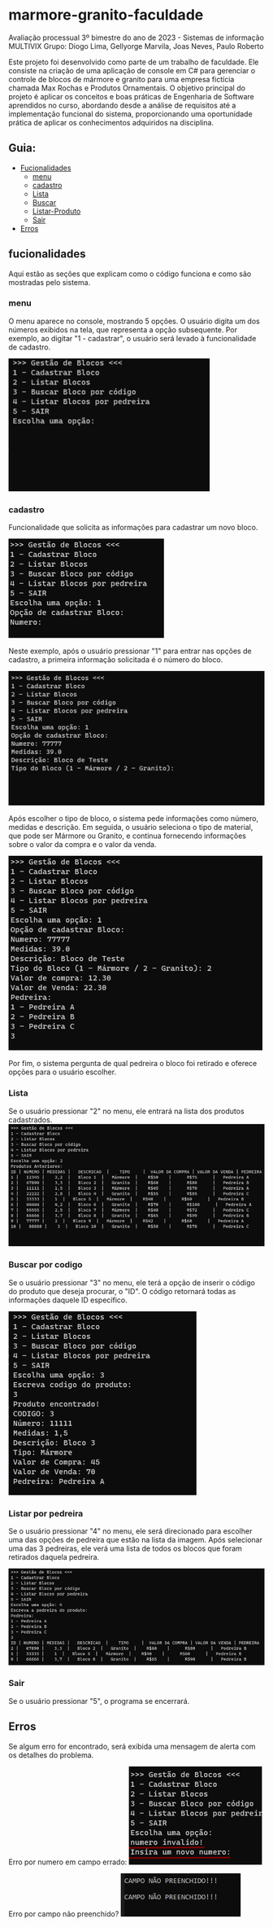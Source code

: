 # marmore-granito-faculdade
Avaliação processual 3º bimestre do ano de 2023 - Sistemas de informação MULTIVIX
Grupo: Diogo Lima, Gellyorge Marvila, Joas Neves, Paulo Roberto

Este projeto foi desenvolvido como parte de um trabalho de faculdade. Ele consiste na criação de uma aplicação de console em C# para gerenciar o controle de blocos de mármore e granito para uma empresa fictícia chamada Max Rochas e Produtos Ornamentais. O objetivo principal do projeto é aplicar os conceitos e boas práticas de Engenharia de Software aprendidos no curso, abordando desde a análise de requisitos até a implementação funcional do sistema, proporcionando uma oportunidade prática de aplicar os conhecimentos adquiridos na disciplina.

## Guia:

- [Fucionalidades](#fucionalidades)
    - [menu](#menu)
    - [cadastro](#cadastro)
    - [Lista](#lista)
    - [Buscar](#buscar-por-codigo)
    - [Listar-Produto](#listar-por-pedreira)
    - [Sair](#sair)
- [Erros](#erros)

## fucionalidades
Aqui estão as seções que explicam como o código funciona e como são mostradas pelo sistema.

### menu
O menu aparece no console, mostrando 5 opções. O usuário digita um dos números exibidos na tela, que representa a opção subsequente. Por exemplo, ao digitar "1 - cadastrar", o usuário será levado à funcionalidade de cadastro.

![imagem-menu](./img/menu.png)

### cadastro
Funcionalidade que solicita as informações para cadastrar um novo bloco.

![cadastrar](./img/cadastrar-1.png)

Neste exemplo, após o usuário pressionar "1" para entrar nas opções de cadastro, a primeira informação solicitada é o número do bloco.

![cadastrar](./img/cadastrar-2.png)

Após escolher o tipo de bloco, o sistema pede informações como número, medidas e descrição. Em seguida, o usuário seleciona o tipo de material, que pode ser Mármore ou Granito, e continua fornecendo informações sobre o valor da compra e o valor da venda.

![cadastrar](./img/cadastar-3.png)

Por fim, o sistema pergunta de qual pedreira o bloco foi retirado e oferece opções para o usuário escolher.

### Lista
Se o usuário pressionar "2" no menu, ele entrará na lista dos produtos cadastrados.
![lista](./img/lista-2.png)

### Buscar por codigo
Se o usuário pressionar "3" no menu, ele terá a opção de inserir o código do produto que deseja procurar, o "ID". O código retornará todas as informações daquele ID específico.

![codigo](./img/buscar-por-codigo-4.png)

### Listar por pedreira
Se o usuário pressionar "4" no menu, ele será direcionado para escolher uma das opções de pedreira que estão na lista da imagem. Após selecionar uma das 3 pedreiras, ele verá uma lista de todos os blocos que foram retirados daquela pedreira.

![pedreiraListar](./img/lista-por-pedreira.png)

### Sair
Se o usuário pressionar "5", o programa se encerrará.

## Erros
Se algum erro for encontrado, será exibida uma mensagem de alerta com os detalhes do problema.

Erro por numero em campo errado:
![numeroErro](./img/numero-invalido.png)

Erro por campo não preenchido?
![StringErro](./img/camponaopreenchido.PNG)